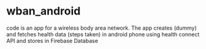 # wban_android
code is an app for a wireless body area network. The app creates (dummy) and fetches health data (steps taken) in android phone using health connect API and stores in Firebase Database
